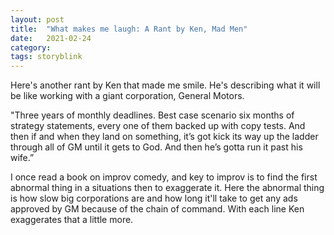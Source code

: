 ```yaml
---
layout: post
title:  "What makes me laugh: A Rant by Ken, Mad Men"
date:   2021-02-24
category: 
tags: storyblink
---
```

Here's another rant by Ken that made me smile. He's describing what it will be like working with a giant corporation, General Motors.

"Three years of monthly deadlines. Best case scenario six months of strategy statements, every one of them backed up with copy tests. And then if and when they land on something, it’s got kick its way up the ladder through all of GM until it gets to God. And then he’s gotta run it past his wife.”

I once read a book on improv comedy, and key to improv is to find the first abnormal thing in a situations then to exaggerate it. Here the abnormal thing is how slow big corporations are and how long it'll take to get any ads approved by GM because of the chain of command. With each line Ken exaggerates that a little more.